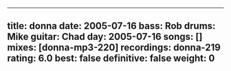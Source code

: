 
---
title: donna
date: 2005-07-16
bass:	Rob
drums:	Mike
guitar:	Chad
day: 2005-07-16
songs: []
mixes: [donna-mp3-220]
recordings: donna-219
rating: 6.0
best: false
definitive: false
weight: 0
---
